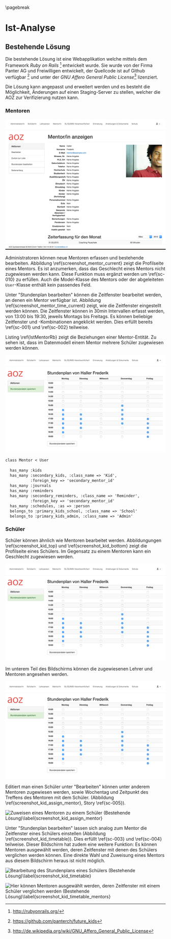 \pagebreak

# Ist-Analyse

## Bestehende Lösung

Die bestehende Lösung ist eine Webapplikation welche mittels dem Framework *Ruby on Rails* [^fnRubyOnRails] entwickelt wurde. Sie wurde von der Firma Panter AG und Freiwilligen entwickelt, der Quellcode ist auf Github verfügbar [^fnFuturekidsGithub] und unter der *GNU Affero General Public License*[^fnGnuAffero] lizenziert.

Die Lösung kann angepasst und erweitert werden und es besteht die Möglichkeit, Änderungen auf einen Staging-Server zu stellen, welcher die AOZ zur Verifizierung nutzen kann.

[^fnRubyOnRails]: http://rubyonrails.org/

[^fnFuturekidsGithub]: https://github.com/panterch/future_kids

[^fnGnuAffero]: http://de.wikipedia.org/wiki/GNU_Affero_General_Public_License

### Mentoren

![Bearbeitung eines Mentors (Bestehende Lösung)\label{screenshot_mentor_current}](img/screenshot_mentor_current.png)


Administratoren können neue Mentoren erfassen und bestehende bearbeiten. Abbildung \ref{screenshot_mentor_current} zeigt die Profilseite eines Mentors. Es ist anzumerken, dass das Geschlecht eines Mentors nicht zugewiesen werden kann. Diese Funktion muss ergänzt werden um \ref{sc-010} zu erfüllen. Auch die Model-Klasse des Mentors oder der abgeleiteten `User`-Klasse enthält kein passendes Feld.

Unter "Stundenplan bearbeiten" können die Zeitfenster bearbeitet werden, an denen ein Mentor verfügbar ist. Abbildung \ref{screenshot_mentor_time_current} zeigt, wie die Zeitfenster eingestellt werden können. Die Zeitfenster können in 30min Intervallen erfasst werden, von 13:00 bis 19:30, jeweils Montags bis Freitags. Es können beliebige Zeitfenster und -Kombinationen angeklickt werden. Dies erfüllt bereits \ref{sc-001} und \ref{sc-002} teilweise.

Listing \ref{lstMentorRb} zeigt die Beziehungen einer Mentor-Entität. Zu sehen ist, dass im Datenmodell einem Mentor mehrere Schüler zugewiesen werden können.



![Editieren der Zeitfenster eines Mentors (Bestehende Lösung)\label{screenshot_mentor_time_current}](img/screenshot_mentor_time_current.png)



~~~~{caption="Mentor-Klasse in Ruby (mentor.rb)" label=lstMentorRb}
class Mentor < User

  has_many :kids
  has_many :secondary_kids, :class_name => 'Kid',
           :foreign_key => 'secondary_mentor_id'
  has_many :journals
  has_many :reminders
  has_many :secondary_reminders, :class_name => 'Reminder',
           :foreign_key => 'secondary_mentor_id'
  has_many :schedules, :as => :person
  belongs_to :primary_kids_school, :class_name => 'School'
  belongs_to :primary_kids_admin, :class_name => 'Admin'

~~~~~




### Schüler

Schüler können ähnlich wie Mentoren bearbeitet werden. Abbildungungen \ref{screenshot_kid_top} und \ref{screenshot_kid_bottom} zeigt die Profilseite eines Schülers. Im Gegensatz zu einem Mentoren kann ein Geschlecht zugewiesen werden. 


![Schüler Profil-Seite (Bestehende Lösung)\label{screenshot_kid_top}](img/screenshot_mentor_time_current.png)

Im unterem Teil des Bildschirms können die zugewiesenen Lehrer und Mentoren angesehen werden.

![Schüler Profil-Seite - Beziehungen (Bestehende Lösung)\label{screenshot_kid_bottom}](img/screenshot_mentor_time_current.png)

Editiert man einen Schüler unter "Bearbeiten" können unter anderem Mentoren zugewiesen werden, sowie Wochentag und Zeitpunkt des Treffens des Mentoren mit dem Schüler. (Abbildung \ref{screenshot_kid_assign_mentor}, Story \ref{sc-005}). 

![Zuweisen eines Mentoren zu einem Schüler (Bestehende Lösung)\label{screenshot_kid_assign_mentor}](img/screenshot_kid_assign_mentor.png)

Unter "Stundenplan bearbeiten" lassen sich analog zum Mentor die Zeitfenster eines Schülers einstellen (Abbildung \ref{screenshot_kid_timetable}). Dies erfüllt \ref{sc-003} und \ref{sc-004} teilweise. Dieser Bildschirm hat zudem eine weitere Funktion: Es können Mentoren ausgewählt werden, deren Zeitfenster mit denen des Schülers verglichen werden können. Eine direkte Wahl und Zuweisung eines Mentors aus diesem Bildschirm heraus ist nicht möglich.


![Bearbeitung des Stundenplans eines Schülers (Bestehende Lösung)\label{screenshot_kid_timetable}](img/screenshot_kid_timetable.png)

![Hier können Mentoren ausgewählt werden, deren Zeitfenster mit einem Schüler verglichen werden (Bestehende Lösung)\label{screenshot_kid_timetable_mentors}](img/screenshot_kid_timetable_mentors.png)


































